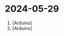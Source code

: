 # 2024-05-29

1. [](https://github.comundefined "SkinTrack is an Arduino based wireless sensor for backcountry access gates") [Arduino]
2. [](https://github.comundefined "Amo + Arduino = Arduimo") [Arduino]
